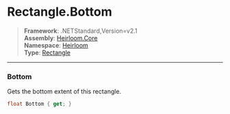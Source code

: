 # Rectangle.Bottom

> **Framework**: .NETStandard,Version=v2.1  
> **Assembly**: [Heirloom.Core][0]  
> **Namespace**: [Heirloom][0]  
> **Type**: [Rectangle][1]

--------------------------------------------------------------------------------

### Bottom

Gets the bottom extent of this rectangle.

```cs
float Bottom { get; }
```

[0]: ../Heirloom.Core.md
[1]: Heirloom.Rectangle.md
